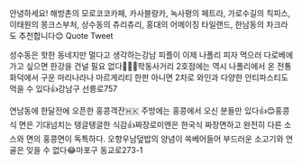 안녕하세요! 해방촌의 모로코코카페, 카사블랑카, 녹사평의 페트라, 가로수길의 칙피스, 이태원의 몽크스부처, 상수동의 츄리츄리, 홍대의 어메이징 타일랜드, 한남동의 차크라도 추천합니다😊
Quote Tweet



성수동은 핫한 동네지만 멀다고 생각하는강남 피플이 이제 나폴리 피자 먹으러 다로베에 가고 싶으면 한강을 건널 필요 없다🍕🇮🇹학동사거리 2호점에는 역시 나폴리에서 온 전통화덕에서 구운 마리나라나 마르게리티 한판 아니면 2차로 와인과 다양한 안티파스티도 먹을 수 있다👍강남구 선릉로757


연남동에 한달전에 오픈한 홍콩객잔🇭🇰 주방에는 홍콩에서 오신 분들만 있다👍😊홍콩식 면은 기대넘치는 탱글탱글한 식감👍짜장로미엔은 한국식 짜장면하고 완전히 다른 소스와 면의 홍콩면이 독특하다. 오향우남덮밥의 양념이 쏙베어들어 부드러운 소고기와 연골은 잊을 수 없다😂마포구 동교로273-1